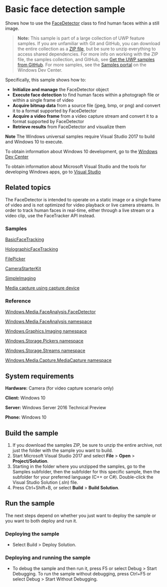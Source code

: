 <!---
  category: AudioVideoAndCamera 
  samplefwlink: http://go.microsoft.com/fwlink/p/?LinkId=620512
--->

# Basic face detection sample

Shows how to use the [FaceDetector](https://msdn.microsoft.com/library/windows/apps/windows.media.faceanalysis.facedetector.aspx) 
class to find human faces within a still image.

> **Note:** This sample is part of a large collection of UWP feature samples. 
> If you are unfamiliar with Git and GitHub, you can download the entire collection as a 
> [ZIP file](https://github.com/Microsoft/Windows-universal-samples/archive/master.zip), but be 
> sure to unzip everything to access shared dependencies. For more info on working with the ZIP file, 
> the samples collection, and GitHub, see [Get the UWP samples from GitHub](https://aka.ms/ovu2uq). 
> For more samples, see the [Samples portal](https://aka.ms/winsamples) on the Windows Dev Center. 

Specifically, this sample shows how to:

- **Initialize and manage** the FaceDetector object
- **Execute face detection** to find human faces within a photograph file or within a single frame of video
- **Acquire bitmap data** from a source file (jpeg, bmp, or png) and convert it to a format supported by FaceDetector
- **Acquire a video frame** from a video capture stream and convert it to a format supported by FaceDetector
- **Retrieve results** from FaceDetector and visualize them

**Note** The Windows universal samples require Visual Studio 2017 to build and Windows 10 to execute.
 
To obtain information about Windows 10 development, go to the [Windows Dev Center](http://go.microsoft.com/fwlink/?LinkID=532421)

To obtain information about Microsoft Visual Studio and the tools for developing Windows apps, go to [Visual Studio](http://go.microsoft.com/fwlink/?LinkID=532422)

## Related topics

The FaceDetector is intended to operate on a static image or a single frame of video and is not optimized for video playback or live camera streams. In order to track human faces in real-time, either through a live stream or a video clip, use the FaceTracker API instead.

### Samples

[BasicFaceTracking](/Samples/BasicFaceTracking)

[HolographicFaceTracking](/Samples/HolographicFaceTracking)

[FilePicker](/Samples/FilePicker)

[CameraStarterKit](/Samples/CameraStarterKit)

[SimpleImaging](/Samples/SimpleImaging)

[Media capture using capture device](https://code.msdn.microsoft.com/windowsapps/Media-Capture-Sample-adf87622)

### Reference

[Windows.Media.FaceAnalysis.FaceDetector](https://msdn.microsoft.com/library/windows/apps/windows.media.faceanalysis.facedetector.aspx)

[Windows.Media.FaceAnalysis namespace](https://msdn.microsoft.com/library/windows/apps/windows.media.faceanalysis.aspx)

[Windows.Graphics.Imaging namespace](https://msdn.microsoft.com/library/windows/apps/windows.graphics.imaging.aspx)

[Windows.Storage.Pickers namespace](https://msdn.microsoft.com/library/windows/apps/windows.storage.pickers.aspx)

[Windows.Storage.Streams namespace](https://msdn.microsoft.com/library/windows/apps/windows.storage.streams.aspx)

[Windows.Media.Capture.MediaCapture namespace](https://msdn.microsoft.com/library/windows/apps/windows.media.devices.aspx)

## System requirements

**Hardware:** Camera (for video capture scenario only) 

**Client:** Windows 10

**Server:** Windows Server 2016 Technical Preview

**Phone:** Windows 10

## Build the sample

1. If you download the samples ZIP, be sure to unzip the entire archive, not just the folder with the sample you want to build. 
2. Start Microsoft Visual Studio 2017 and select **File** \> **Open** \> **Project/Solution**.
3. Starting in the folder where you unzipped the samples, go to the Samples subfolder, then the subfolder for this specific sample, then the subfolder for your preferred language (C++ or C#). Double-click the Visual Studio Solution (.sln) file.
4. Press Ctrl+Shift+B, or select **Build** \> **Build Solution**.

## Run the sample

The next steps depend on whether you just want to deploy the sample or you want to both deploy and run it.

### Deploying the sample

- Select Build > Deploy Solution. 

### Deploying and running the sample

- To debug the sample and then run it, press F5 or select Debug >  Start Debugging. To run the sample without debugging, press Ctrl+F5 or select Debug > Start Without Debugging. 
